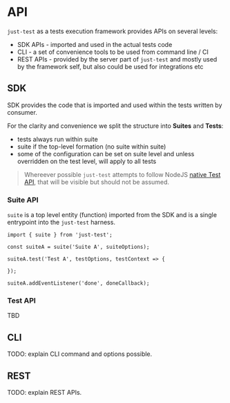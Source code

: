 # API
`just-test` as a tests execution framework provides APIs on several levels:
- SDK APIs - imported and used in the actual tests code
- CLI - a set of convenience tools to be used from command line / CI
- REST APIs - provided by the server part of `just-test` and mostly used by the framework self, but also could be used for integrations etc

## SDK
SDK provides the code that is imported and used within the tests written by consumer.

For the clarity and convenience we split the structure into __Suites__ and __Tests__:
- tests always run within suite
- suite if the top-level formation (no suite within suite)
- some of the configuration can be set on suite level and unless overridden on the test level, will apply to all tests

> Whereever possible `just-test` attempts to follow NodeJS [native Test API](https://nodejs.org/api/test.html), that will be visible but should not be assumed.

### Suite API
`suite` is a top level entity (function) imported from the SDK and is a single entrypoint into the `just-test` harness.

```
import { suite } from 'just-test';

const suiteA = suite('Suite A', suiteOptions);

suiteA.test('Test A', testOptions, testContext => {

});

suiteA.addEventListener('done', doneCallback);
```

### Test API
TBD

## CLI
TODO: explain CLI command and options possible.

## REST
TODO: explain REST APIs.
